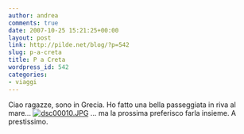 ```yaml
---
author: andrea
comments: true
date: 2007-10-25 15:21:25+00:00
layout: post
link: http://pilde.net/blog/?p=542
slug: p-a-creta
title: P a Creta
wordpress_id: 542
categories:
- viaggi
---
```


Ciao ragazze, sono in Grecia. Ho fatto una bella passeggiata in riva al mare... 
[![dsc00010.JPG](http://pilde.net/blog/wp-content/uploads/2007/10/dsc00010.JPG)](http://pilde.net/blog/wp-content/uploads/2007/10/dsc00010.JPG)
... ma la prossima preferisco farla  insieme.
A prestissimo.
